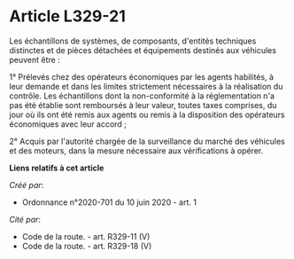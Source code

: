 # Article L329-21

Les échantillons de systèmes, de composants, d'entités techniques distinctes et de pièces détachées et équipements destinés
aux véhicules peuvent être :

1° Prélevés chez des opérateurs économiques par les agents habilités, à leur demande et dans les limites strictement
nécessaires à la réalisation du contrôle. Les échantillons dont la non-conformité à la réglementation n'a pas été établie
sont remboursés à leur valeur, toutes taxes comprises, du jour où ils ont été remis aux agents ou remis à la disposition des
opérateurs économiques avec leur accord ;

2° Acquis par l'autorité chargée de la surveillance du marché des véhicules et des moteurs, dans la mesure nécessaire aux
vérifications à opérer.

**Liens relatifs à cet article**

_Créé par_:

  - Ordonnance n°2020-701 du 10 juin 2020 - art. 1

_Cité par_:

  - Code de la route. - art. R329-11 (V)
  - Code de la route. - art. R329-18 (V)

